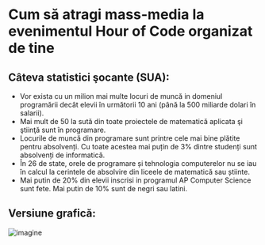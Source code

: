

# Cum să atragi mass-media la evenimentul Hour of Code organizat de tine

## Câteva statistici şocante (SUA):

  * Vor exista cu un milion mai multe locuri de muncă in domeniul programării decât elevii în următorii 10 ani (până la 500 miliarde dolari în salarii).
  * Mai mult de 50 la sută din toate proiectele de matematică aplicata şi ştiinţă sunt în programare. 
  * Locurile de muncă din programare sunt printre cele mai bine plătite pentru absolvenți. Cu toate acestea mai puțin de 3% dintre studenți sunt absolvenți de informatică.
  * În 26 de state, orele de programare și tehnologia computerelor nu se iau în calcul la cerintele de absolvire din liceele de matematică sau știinte. 
  * Mai putin de 20% din elevii inscrisi in programul AP Computer Science sunt fete. Mai putin de 10% sunt de negri sau latini.

## Versiune grafică:

![imagine](http://code.org/images/fit-8000/Code.org_infographic.png)